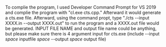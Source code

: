 To complie the program, I used Developer Command Prompt for VS 2019 and complie the program with "cl.exe cts.cpp." Afterward it would generate a cts.exe file. Afterward, using the command propt, type "./cts --input XXXX.in --output XXXX.out" to run the program and a XXXX.out file would be generated. INPUT FILE NAME and output file name could be anything, but please make sure there is 4 argument input for cts.exe (include --input *space* inputfile *space* --output *space* output file)
